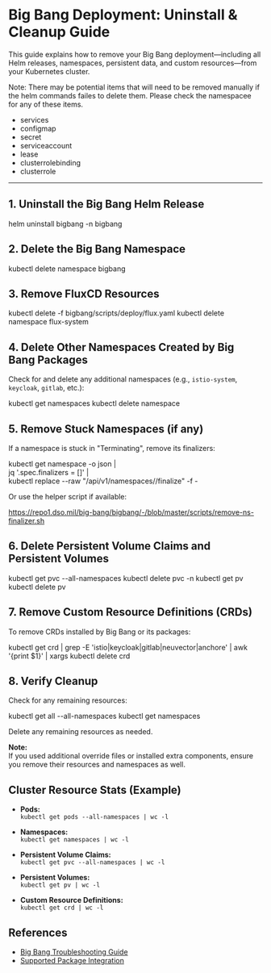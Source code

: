 # Big Bang Deployment: Uninstall & Cleanup Guide

This guide explains how to remove your Big Bang deployment—including all Helm releases, namespaces, persistent data, and custom resources—from your Kubernetes cluster.

  Note: There may be potential items that will need to be removed manually if the helm commands failes to delete them. Please check the namespacee for any of these items.
  * services
  * configmap
  * secret
  * serviceaccount
  * lease
  * clusterrolebinding
  * clusterrole
---

## 1. Uninstall the Big Bang Helm Release


helm uninstall bigbang -n bigbang

## 2. Delete the Big Bang Namespace

kubectl delete namespace bigbang

## 3. Remove FluxCD Resources 

kubectl delete -f bigbang/scripts/deploy/flux.yaml
kubectl delete namespace flux-system

## 4. Delete Other Namespaces Created by Big Bang Packages

Check for and delete any additional namespaces (e.g., `istio-system`, `keycloak`, `gitlab`, etc.):

kubectl get namespaces
kubectl delete namespace <namespace-name>

## 5. Remove Stuck Namespaces (if any)

If a namespace is stuck in "Terminating", remove its finalizers:

kubectl get namespace <namespace-name> -o json | \
  jq '.spec.finalizers = []' | \
  kubectl replace --raw "/api/v1/namespaces/<namespace-name>/finalize" -f -

Or use the helper script if available:

https://repo1.dso.mil/big-bang/bigbang/-/blob/master/scripts/remove-ns-finalizer.sh <namespace-name>

## 6. Delete Persistent Volume Claims and Persistent Volumes

kubectl get pvc --all-namespaces
kubectl delete pvc <pvc-name> -n <namespace>
kubectl get pv
kubectl delete pv <pv-name>

## 7. Remove Custom Resource Definitions (CRDs)

To remove CRDs installed by Big Bang or its packages:

kubectl get crd | grep -E 'istio|keycloak|gitlab|neuvector|anchore' | awk '{print $1}' | xargs kubectl delete crd

## 8. Verify Cleanup

Check for any remaining resources:

kubectl get all --all-namespaces
kubectl get namespaces

Delete any remaining resources as needed.

**Note:**  
If you used additional override files or installed extra components, ensure you remove their resources and namespaces as well.

## Cluster Resource Stats (Example)

- **Pods:**  
  `kubectl get pods --all-namespaces | wc -l`

- **Namespaces:**  
  `kubectl get namespaces | wc -l`

- **Persistent Volume Claims:**  
  `kubectl get pvc --all-namespaces | wc -l`

- **Persistent Volumes:**  
  `kubectl get pv | wc -l`

- **Custom Resource Definitions:**  
  `kubectl get crd | wc -l`


## References

- [Big Bang Troubleshooting Guide](docs/understanding-bigbang/concepts/troubleshooting.md)
- [Supported Package Integration](docs/developer/package-integration/supported.md)